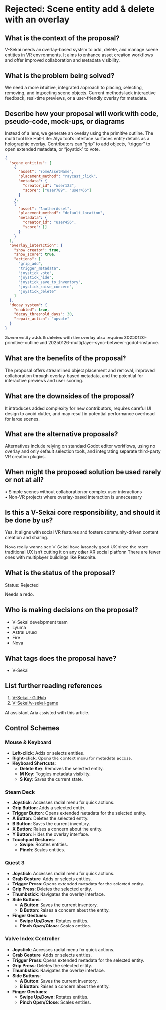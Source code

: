 # Rejected: Scene entity add & delete with an overlay

## What is the context of the proposal?

V-Sekai needs an overlay-based system to add, delete, and manage scene entities in VR environments. It aims to enhance asset creation workflows and offer improved collaboration and metadata visibility.

## What is the problem being solved?

We need a more intuitive, integrated approach to placing, selecting, removing, and inspecting scene objects. Current methods lack interactive feedback, real-time previews, or a user-friendly overlay for metadata.

## Describe how your proposal will work with code, pseudo-code, mock-ups, or diagrams

Instead of a lens, we generate an overlay using the primitive outline. The multi tool like Half-Life: Alyx tool’s interface surfaces entity details as a holographic overlay. Contributors can “grip” to add objects, “trigger” to open extended metadata, or “joystick” to vote.

```json
{
  "scene_entities": [
    {
      "asset": "SomeAssetName",
      "placement_method": "raycast_click",
      "metadata": {
        "creator_id": "user123",
        "score": ["user789", "user456"]
      }
    },
    {
      "asset": "AnotherAsset",
      "placement_method": "default_location",
      "metadata": {
        "creator_id": "user456",
        "score": []
      }
    }
  ],
  "overlay_interaction": {
    "show_creator": true,
    "show_score": true,
    "actions": [
      "grip_add",
      "trigger_metadata",
      "joystick_vote",
      "joystick_hide",
      "joystick_save_to_inventory",
      "joystick_raise_concern",
      "joystick_delete"
    ]
  },
  "decay_system": {
    "enabled": true,
    "decay_threshold_days": 30,
    "repair_action": "upvote"
  }
}
```

Scene entity adds & deletes with the overlay also requires 20250126-primitive-outline and 20250126-multiplayer-sync-between-godot-instance.

## What are the benefits of the proposal?

The proposal offers streamlined object placement and removal, improved collaboration through overlay-based metadata, and the potential for interactive previews and user scoring.

## What are the downsides of the proposal?

It introduces added complexity for new contributors, requires careful UI design to avoid clutter, and may result in potential performance overhead for large scenes.

## What are the alternative proposals?

Alternatives include relying on standard Godot editor workflows, using no overlay and only default selection tools, and integrating separate third-party VR creation plugins.

## When might the proposed solution be used rarely or not at all?

• Simple scenes without collaboration or complex user interactions  
• Non-VR projects where overlay-based interaction is unnecessary

## Is this a V-Sekai core responsibility, and should it be done by us?

Yes. It aligns with social VR features and fosters community-driven content creation and sharing.

Nova really wanna see V-Sekai have insanely good UX since the more traditional UX isn't cutting it on any other XR social platform
There are fewer ones with multiplayer buildings like Resonite.

## What is the status of the proposal?

Status: Rejected

Needs a redo.

## Who is making decisions on the proposal?

- V-Sekai development team
- Lyuma
- Astral Druid
- Fire
- Nova

## What tags does the proposal have?

- V-Sekai

## List further reading references

1. [V-Sekai · GitHub](https://github.com/v-sekai)
2. [V-Sekai/v-sekai-game](https://github.com/v-sekai/v-sekai-game)

AI assistant Aria assisted with this article.

## Control Schemes

### Mouse & Keyboard

- **Left-click**: Adds or selects entities.
- **Right-click**: Opens the context menu for metadata access.
- **Keyboard Shortcuts**:
  - **Delete Key**: Removes the selected entity.
  - **M Key**: Toggles metadata visibility.
  - **S Key**: Saves the current state.

### Steam Deck

- **Joystick**: Accesses radial menu for quick actions.
- **Grip Button**: Adds a selected entity.
- **Trigger Button**: Opens extended metadata for the selected entity.
- **A Button**: Deletes the selected entity.
- **B Button**: Saves the current inventory.
- **X Button**: Raises a concern about the entity.
- **Y Button**: Hides the overlay interface.
- **Touchpad Gestures**:
  - **Swipe**: Rotates entities.
  - **Pinch**: Scales entities.

### Quest 3

- **Joystick**: Accesses radial menu for quick actions.
- **Grab Gesture**: Adds or selects entities.
- **Trigger Press**: Opens extended metadata for the selected entity.
- **Grip Press**: Deletes the selected entity.
- **Thumbstick**: Navigates the overlay interface.
- **Side Buttons**:
  - **A Button**: Saves the current inventory.
  - **B Button**: Raises a concern about the entity.
- **Finger Gestures**:
  - **Swipe Up/Down**: Rotates entities.
  - **Pinch Open/Close**: Scales entities.

### Valve Index Controller

- **Joystick**: Accesses radial menu for quick actions.
- **Grab Gesture**: Adds or selects entities.
- **Trigger Press**: Opens extended metadata for the selected entity.
- **Grip Press**: Deletes the selected entity.
- **Thumbstick**: Navigates the overlay interface.
- **Side Buttons**:
  - **A Button**: Saves the current inventory.
  - **B Button**: Raises a concern about the entity.
- **Finger Gestures**:
  - **Swipe Up/Down**: Rotates entities.
  - **Pinch Open/Close**: Scales entities.
